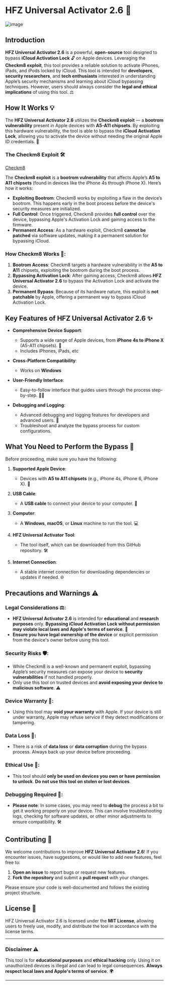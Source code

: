 # **HFZ Universal Activator 2.6** 🚀
![image](https://github.com/user-attachments/assets/dcc93d1c-4cd3-41f7-9915-f1212599edce)

## **Introduction** 

**HFZ Universal Activator 2.6** is a powerful, **open-source** tool designed to bypass **iCloud Activation Lock** 🔓 on Apple devices. Leveraging the **Checkm8 exploit**, this tool provides a reliable solution to activate iPhones, iPads, and iPods locked by iCloud.
This tool is intended for **developers**, **security researchers**, and **tech enthusiasts** interested in understanding Apple’s security mechanisms and learning about iCloud bypassing techniques. However, users should always consider the **legal and ethical implications** of using this tool. ⚖️

## **How It Works** 💡

The **HFZ Universal Activator 2.6** utilizes the **Checkm8 exploit** — a **bootrom vulnerability** present in Apple devices with **A5-A11 chipsets**. By exploiting this hardware vulnerability, the tool is able to bypass the **iCloud Activation Lock**, allowing you to activate the device without needing the original Apple ID credentials. 🔑

### **The Checkm8 Exploit** 🛠️
[Checkm8](https://github.com/axi0mX/ipwndfu)  

The **Checkm8 exploit** is a **bootrom vulnerability** that affects Apple’s **A5 to A11 chipsets** (found in devices like the iPhone 4s through iPhone X). Here’s how it works:

- **Exploiting Bootrom**: Checkm8 works by exploiting a flaw in the device’s bootrom. This happens early in the boot process before the device's security measures are initialized.
- **Full Control**: Once triggered, Checkm8 provides **full control** over the device, bypassing Apple's Activation Lock and gaining access to the firmware.
- **Permanent Access**: As a hardware exploit, Checkm8 **cannot be patched** via software updates, making it a permanent solution for bypassing iCloud.

### **How Checkm8 Works** 🔄:
1. **Bootrom Access**: Checkm8 targets a hardware vulnerability in the **A5 to A11** chipsets, exploiting the bootrom during the boot process.
2. **Bypassing Activation Lock**: After gaining access, Checkm8 allows **HFZ Universal Activator 2.6** to bypass the Activation Lock and activate the device.
3. **Permanent Bypass**: Because of its hardware nature, this exploit is **not patchable** by Apple, offering a permanent way to bypass iCloud Activation Lock.

## **Key Features of HFZ Universal Activator 2.6** ✨

- **Comprehensive Device Support**:
  - Supports a wide range of Apple devices, from **iPhone 4s to iPhone X** (A5-A11 chipsets). 📱
  - Includes iPhones, iPads, etc

- **Cross-Platform Compatibility**:
  - Works on **Windows**

- **User-Friendly Interface**:
  - Easy-to-follow interface that guides users through the process step-by-step. 🧑‍💻

- **Debugging and Logging**:
  - Advanced debugging and logging features for developers and advanced users. 📝
  - Troubleshoot and analyze the bypass process for custom configurations.

## **What You Need to Perform the Bypass** 🔧

Before proceeding, make sure you have the following:

1. **Supported Apple Device**:
   - Devices with **A5 to A11 chipsets** (e.g., iPhone 4s, iPhone 6, iPhone X). 📱
   
2. **USB Cable**:
   - A **USB cable** to connect your device to your computer. 🔌
   
3. **Computer**:
   - A **Windows**, **macOS**, or **Linux** machine to run the tool. 💻

4. **HFZ Universal Activator Tool**:
   - The tool itself, which can be downloaded from this GitHub repository. 🛠️

5. **Internet Connection**:
   - A stable internet connection for downloading dependencies or updates if needed. 🌐


## **Precautions and Warnings** ⚠️

### **Legal Considerations** ⚖️:
- **HFZ Universal Activator 2.6** is intended for **educational** and **research purposes** only. **Bypassing iCloud Activation Lock without permission may violate local laws and Apple's terms of service**. 🚫
- **Ensure you have legal ownership of the device** or explicit permission from the device's owner before using this tool.

### **Security Risks** 🛡️:
- While Checkm8 is a well-known and permanent exploit, bypassing Apple’s security measures can expose your device to **security vulnerabilities** if not handled properly.
- Only use this tool on trusted devices and **avoid exposing your device to malicious software**. ⚠️

### **Device Warranty** 📜:
- Using this tool may **void your warranty** with Apple. If your device is still under warranty, Apple may refuse service if they detect modifications or tampering.

### **Data Loss** 💾:
- There is a risk of **data loss** or **data corruption** during the bypass process. Always back up your device before proceeding.

### **Ethical Use** 🌱:
- This tool should **only be used on devices you own or have permission to unlock**. **Do not use this tool on stolen or lost devices**.

### **Debugging Required** 🐛:
- **Please note**: In some cases, you may need to **debug** the process a bit to get it working properly on your device. This can involve troubleshooting logs, checking for software updates, or other minor adjustments to ensure compatibility. 🛠️

## **Contributing** 🤝

We welcome contributions to improve **HFZ Universal Activator 2.6**! If you encounter issues, have suggestions, or would like to add new features, feel free to:

1. **Open an issue** to report bugs or request new features.
2. **Fork the repository** and submit a **pull request** with your changes.

Please ensure your code is well-documented and follows the existing project structure.

## **License** 📜

HFZ Universal Activator 2.6 is licensed under the **MIT License**, allowing users to freely use, modify, and distribute the tool in accordance with the license terms.

---

### **Disclaimer** ⚠️

This tool is for **educational purposes** and **ethical hacking** only. Using it on unauthorized devices is illegal and can lead to legal consequences. **Always respect local laws and Apple's terms of service**. 🌍

---
